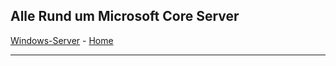 ## Alle Rund um Microsoft Core Server

[Windows-Server](https://github.com/helmutthurnhofer/code-snippet/blob/master/Windows-Server.md) - [Home](https://github.com/helmutthurnhofer/code-snippet/blob/master/readme.md)
___
